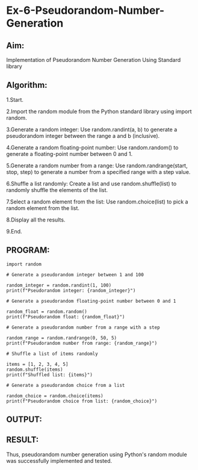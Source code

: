 # Ex-6-Pseudorandom-Number-Generation

## Aim:
Implementation of Pseudorandom Number Generation Using Standard library

## Algorithm:
1.Start.

2.Import the random module from the Python standard library using import random.

3.Generate a random integer: Use random.randint(a, b) to generate a pseudorandom integer between the range a and b (inclusive).

4.Generate a random floating-point number: Use random.random() to generate a floating-point number between 0 and 1.

5.Generate a random number from a range: Use random.randrange(start, stop, step) to generate a number from a specified range with a step value.

6.Shuffle a list randomly: Create a list and use random.shuffle(list) to randomly shuffle the elements of the list.

7.Select a random element from the list: Use random.choice(list) to pick a random element from the list.

8.Display all the results.

9.End.

## PROGRAM:
```
import random

# Generate a pseudorandom integer between 1 and 100

random_integer = random.randint(1, 100)
print(f"Pseudorandom integer: {random_integer}")

# Generate a pseudorandom floating-point number between 0 and 1

random_float = random.random()
print(f"Pseudorandom float: {random_float}")

# Generate a pseudorandom number from a range with a step

random_range = random.randrange(0, 50, 5)
print(f"Pseudorandom number from range: {random_range}")

# Shuffle a list of items randomly

items = [1, 2, 3, 4, 5]
random.shuffle(items)
print(f"Shuffled list: {items}")

# Generate a pseudorandom choice from a list

random_choice = random.choice(items)
print(f"Pseudorandom choice from list: {random_choice}")
```
## OUTPUT:



## RESULT:
Thus, pseudorandom number generation using Python's random module was successfully implemented and tested.
